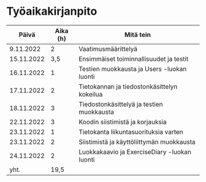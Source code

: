 # Työaikakirjanpito

| Päivä         | Aika (h) | Mitä tein                                    |
| ------------- | -------- | -------------------------------------------- |
| 9.11.2022     |    2     | Vaatimusmäärittelyä                          |
| 15.11.2022    |    3,5   | Ensimmäiset toiminnallisuudet ja testit      |
| 16.11.2022    |    1     | Testien muokkausta ja Users -luokan luonti   |
| 17.11.2022    |    2     | Tietokannan ja tiedostonkäsittelyn kokeilua  |
| 18.11.2022    |    3     | Tiedostonkäsittelyä ja testien muokkausta    |
| 22.11.2022    |    3     | Koodin siistimistä ja korjauksia             |
| 23.11.2022    |    1     | Tietokanta liikuntasuorituksia varten        |
| 23.11.2022    |    2     | Siistimistä ja käyttöliittymän muokkausta    |
| 24.11.2022    |    2     | Luokkakaavio ja ExerciseDiary -luokan luonti |
| yht.          |   19,5   |                                              |

